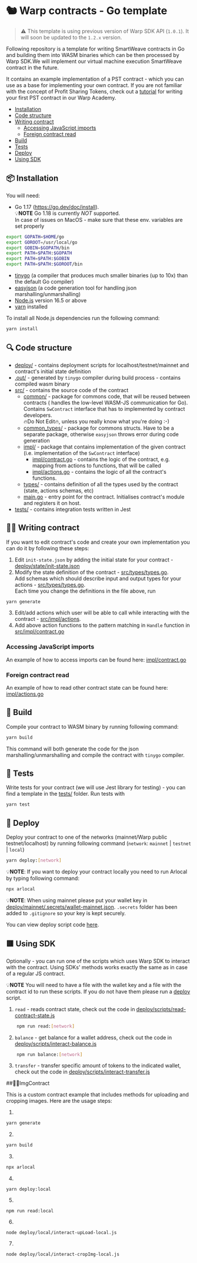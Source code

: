 # 🐿 Warp contracts - Go template

> ⚠️ This template is using previous version of Warp SDK API (`1.0.1`). It will soon be updated to the `1.2.x` version.

Following repository is a template for writing SmartWeave contracts in Go and building them into WASM binaries which can be then processed by Warp SDK.We will implement our virtual machine execution SmartWeave contract in the future.

It contains an example implementation of a PST contract - which you can use as a base for implementing your own contract.
If you are not familiar with the concept of Profit Sharing Tokens, check out a [tutorial](https://academy.warp.cc/docs/pst/introduction/intro) for writing your first PST contract in our Warp Academy.

- [Installation](#-installation)
- [Code structure](#-code-structure)
- [Writing contract](#-writing-contract)
  - [Accessing JavaScript imports](#accessing-javascript-imports)
  - [Foreign contract read](#foreign-contract-read)
- [Build](#-build)
- [Tests](#-tests)
- [Deploy](#-deploy)
- [Using SDK](#-using-sdk)

## 📦 Installation

You will need:

- Go 1.17 (https://go.dev/doc/install).  
  💡**NOTE** Go 1.18 is currently _NOT_ supported.  
  In case of issues on MacOS - make sure that these env. variables are set properly

```bash
export GOPATH=$HOME/go
export GOROOT=/usr/local/go
export GOBIN=$GOPATH/bin
export PATH=$PATH:$GOPATH
export PATH=$PATH:$GOBIN
export PATH=$PATH:$GOROOT/bin
```

- [tinygo](https://tinygo.org/getting-started/install/) (a compiler that produces much smaller binaries (up to 10x) than the default Go compiler)
- [easyjson](https://github.com/mailru/easyjson#install) (a code generation tool for handling json marshalling/unmarshalling)
- [Node.js](https://nodejs.org/en/download/) version 16.5 or above
- [yarn](https://yarnpkg.com/getting-started/install) installed

To install all Node.js dependencies run the following command:

```bash
yarn install
```

## 🔍 Code structure

- [deploy/](deploy) - contains deployment scripts for localhost/testnet/mainnet and contract's initial state definition
- [.out/](.out) - generated by `tinygo` compiler during build process - contains compiled wasm binary
- [src/](src) - contains the source code of the contract
  - [common/](src/common) - package for commons code, that will be reused between contracts (
    handles the low-level WASM-JS communication for Go). Contains `SwContract` interface
    that has to implemented by contract developers.  
    🔥Do Not Edit🔥, unless you really know what you're doing :-)
  - [common_types/](src/common_types) - package for commons structs. Have to be a separate package,
    otherwise `easyjson` throws error during code generation
  - [impl/](src/impl) - package that contains implementation of the given contract (i.e. implementation of the `SwContract`
    interface)
    - [impl/contract.go](src/impl/contract.go) - contains the logic of the contract, e.g. mapping from actions to functions,
      that will be called
    - [impl/actions.go](src/impl/actions.go) - contains the logic of all the contract's functions.
  - [types/](src/types) - contains definition of all the types used by the contract (state, actions schemas, etc)
  - [main.go](src/main.go) - entry point for the contract. Initialises contract's module and registers it on host.
- [tests/](tests) - contains integration tests written in Jest

## 🧑‍💻 Writing contract

If you want to edit contract's code and create your own implementation you can do it by following these steps:

1. Edit `init-state.json` by adding the initial state for your contract - [deploy/state/init-state.json](deploy/state/init-state.json)
2. Modify the state definition of the contract - [src/types/types.go](src/types/types.go#L7).  
    Add schemas which should describe input and output types for your actions - [src/types/types.go](src/types/types.go#L16).  
   Each time you change the definitions in the file above, run

```bash
yarn generate
```

3. Edit/add actions which user will be able to call while interacting with the contract - [src/impl/actions](src/impl/actions.go).
4. Add above action functions to the pattern matching in `Handle` function in [src/impl/contract.go](src/impl/contract.go#L16)

### Accessing JavaScript imports

An example of how to access imports can be found here: [impl/contract.go](src/impl/contract.go#L17)

### Foreign contract read

An example of how to read other contract state can be found here: [impl/actions.go](src/impl/actions.go#L56)

## 👷 Build

Compile your contract to WASM binary by running following command:

```bash
yarn build
```

This command will both generate the code for the json marshalling/unmarshalling and compile the contract with `tinygo` compiler.

## 🧪 Tests

Write tests for your contract (we will use Jest library for testing) - you can find a template in the [tests/](tests) folder.
Run tests with

```bash
yarn test
```

## 📜 Deploy

Deploy your contract to one of the networks (mainnet/Warp public testnet/localhost) by running following command (`network`: `mainnet` | `testnet` | `local`)

```bash
yarn deploy:[network]
```

💡**NOTE**: If you want to deploy your contract locally you need to run Arlocal by typing following command:

```bash
npx arlocal
```

💡**NOTE**: When using mainnet please put your wallet key in [deploy/mainnet/.secrets/wallet-mainnet.json](deploy/mainnet/.secrets/wallet-mainnet.json). `.secrets` folder has been added to `.gitignore` so your key is kept securely.

You can view deploy script code [here](deploy/scripts/deploy.js).

## 🟥 Using SDK

Optionally - you can run one of the scripts which uses Warp SDK to interact with the contract. Using SDKs' methods works exactly the same as in case of a regular JS contract.

💡**NOTE** You will need to have a file with the wallet key and a file with the contract id to run these scripts. If you do not have them please run a [deploy](#-deploy) script.

1. `read` - reads contract state, check out the code in [deploy/scripts/read-contract-state.js](deploy/scripts/read-contract-state.js)

```bash
    npm run read:[network]
```

2. `balance` - get balance for a wallet address, check out the code in [deploy/scripts/interact-balance.js](deploy/scripts/interact-balance.js)

```bash
    npm run balance:[network]
```

3. `transfer` - transfer specific amount of tokens to the indicated wallet, check out the code in [deploy/scripts/interact-transfer.js](deploy/scripts/interact-transfer.js)

##🧑‍💻ImgContract

This is a custom contract example that includes methods for uploading and cropping images.
Here are the usage steps:

1.
```bash
yarn generate
```
2.
```bash
yarn build
```
3.
```bash
npx arlocal
```
4.
```
yarn deploy:local
```
5.
```
npm run read:local
```
6.
```
node deploy/local/interact-upLoad-local.js
```
7.
```
node deploy/local/interact-cropImg-local.js
```
